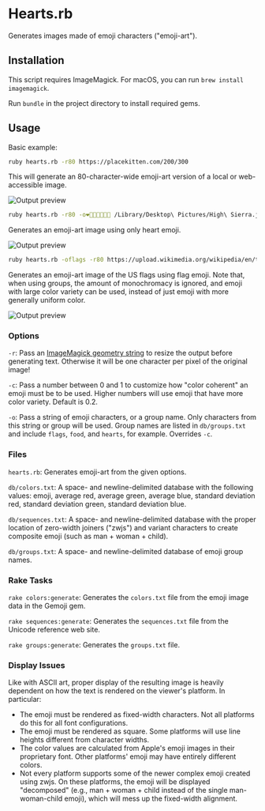 Hearts.rb
=========

Generates images made of emoji characters ("emoji-art").

Installation
------------

This script requires ImageMagick. For macOS, you can run
`brew install imagemagick`.

Run `bundle` in the project directory to install required gems.

Usage
-----

Basic example:

``` sh
ruby hearts.rb -r80 https://placekitten.com/200/300
```

This will generate an 80-character-wide emoji-art version of a local or
web-accessible image.

![Output preview](https://i.imgur.com/fgJBiId.png)

``` sh
ruby hearts.rb -r80 -o❤️🧡💛💚💙💜🖤 /Library/Desktop\ Pictures/High\ Sierra.jpg
```

Generates an emoji-art image using only heart emoji.

![Output preview](https://i.imgur.com/5waeG1r.png)

``` sh
ruby hearts.rb -oflags -r80 https://upload.wikimedia.org/wikipedia/en/thumb/a/a4/Flag_of_the_United_States.svg/1235px-Flag_of_the_United_States.svg.png
```

Generates an emoji-art image of the US flags using flag emoji. Note that, when
using groups, the amount of monochromacy is ignored, and emoji with large color
variety can be used, instead of just emoji with more generally uniform color.

![Output preview](https://i.imgur.com/P4MUaq1.png)

### Options

`-r`: Pass an [ImageMagick geometry string](https://imagemagick.org/script/command-line-processing.php#geometry)
to resize the output before generating text. Otherwise it will be one character
per pixel of the original image!

`-c`: Pass a number between 0 and 1 to customize how "color coherent" an emoji
must be to be used. Higher numbers will use emoji that have more color variety.
Default is 0.2.

`-o`: Pass a string of emoji characters, or a group name. Only characters from
this string or group will be used. Group names are listed in `db/groups.txt` and
include `flags`, `food`, and `hearts`, for example. Overrides `-c`.

### Files

`hearts.rb`: Generates emoji-art from the given options.

`db/colors.txt`: A space- and newline-delimited database with the following
values: emoji, average red, average green, average blue, standard deviation red,
standard deviation green, standard deviation blue.

`db/sequences.txt`: A space- and newline-delimited database with the proper
location of zero-width joiners ("zwjs") and variant characters to create
composite emoji (such as man + woman + child).

`db/groups.txt`: A space- and newline-delimited database of emoji group names.

### Rake Tasks

`rake colors:generate`: Generates the `colors.txt` file from the emoji image
data in the Gemoji gem.

`rake sequences:generate`: Generates the `sequences.txt` file from the Unicode
reference web site.

`rake groups:generate`: Generates the `groups.txt` file.

### Display Issues

Like with ASCII art, proper display of the resulting image is heavily dependent
on how the text is rendered on the viewer's platform. In particular:

* The emoji must be rendered as fixed-width characters. Not all platforms do
  this for all font configurations.
* The emoji must be rendered as square. Some platforms will use line heights
  different from character widths.
* The color values are calculated from Apple's emoji images in their proprietary
  font. Other platforms' emoji may have entirely different colors.
* Not every platform supports some of the newer complex emoji created using
  zwjs. On these platforms, the emoji will be displayed "decomposed" (e.g.,
  man + woman + child instead of the single man-woman-child emoji), which will
  mess up the fixed-width alignment.

